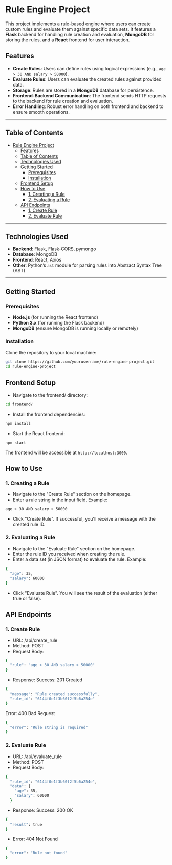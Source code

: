 # Rule Engine Project

This project implements a rule-based engine where users can create custom rules and evaluate them against specific data sets. It features a **Flask** backend for handling rule creation and evaluation, **MongoDB** for storing the rules, and a **React** frontend for user interaction.

## Features

- **Create Rules**: Users can define rules using logical expressions (e.g., `age > 30 AND salary > 50000`).
- **Evaluate Rules**: Users can evaluate the created rules against provided data.
- **Storage**: Rules are stored in a **MongoDB** database for persistence.
- **Frontend-Backend Communication**: The frontend sends HTTP requests to the backend for rule creation and evaluation.
- **Error Handling**: Robust error handling on both frontend and backend to ensure smooth operations.

---

## Table of Contents

- [Rule Engine Project](#rule-engine-project)
  - [Features](#features)
  - [Table of Contents](#table-of-contents)
  - [Technologies Used](#technologies-used)
  - [Getting Started](#getting-started)
    - [Prerequisites](#prerequisites)
    - [Installation](#installation)
  - [Frontend Setup](#frontend-setup)
  - [How to Use](#how-to-use)
    - [1. Creating a Rule](#1-creating-a-rule)
    - [2. Evaluating a Rule](#2-evaluating-a-rule)
  - [API Endpoints](#api-endpoints)
    - [1. Create Rule](#1-create-rule)
    - [2. Evaluate Rule](#2-evaluate-rule)

---

## Technologies Used

- **Backend**: Flask, Flask-CORS, pymongo
- **Database**: MongoDB
- **Frontend**: React, Axios
- **Other**: Python’s `ast` module for parsing rules into Abstract Syntax Tree (AST)

---

## Getting Started

### Prerequisites

- **Node.js** (for running the React frontend)
- **Python 3.x** (for running the Flask backend)
- **MongoDB** (ensure MongoDB is running locally or remotely)

### Installation

Clone the repository to your local machine:

```bash
git clone https://github.com/yourusername/rule-engine-project.git
cd rule-engine-project
```

## Frontend Setup

- Navigate to the frontend/ directory:

```bash
cd frontend/
```

- Install the frontend dependencies:

```bash
npm install
```

- Start the React frontend:

```bash
npm start
```

The frontend will be accessible at `http://localhost:3000`.

## How to Use

### 1. Creating a Rule

- Navigate to the "Create Rule" section on the homepage.
- Enter a rule string in the input field. Example:

```bash
age > 30 AND salary > 50000
```

- Click "Create Rule". If successful, you'll receive a message with the created rule ID.

### 2. Evaluating a Rule

- Navigate to the "Evaluate Rule" section on the homepage.
- Enter the rule ID you received when creating the rule.
- Enter a data set (in JSON format) to evaluate the rule. Example:

```bash
{
  "age": 35,
  "salary": 60000
}
```

- Click "Evaluate Rule". You will see the result of the evaluation (either true or false).

## API Endpoints

### 1. Create Rule

- URL: /api/create_rule
- Method: POST
- Request Body:

```bash
{
  "rule": "age > 30 AND salary > 50000"
}
```

- Response:
  Success: 201 Created

```bash
{
  "message": "Rule created successfully",
  "rule_id": "6144f0e1f3b60f2f5b6a254e"
}
```

Error: 400 Bad Request

```bash
{
  "error": "Rule string is required"
}
```

### 2. Evaluate Rule

- URL: /api/evaluate_rule
- Method: POST
- Request Body:

```bash
{
  "rule_id": "6144f0e1f3b60f2f5b6a254e",
  "data": {
    "age": 35,
    "salary": 60000
  }
```

- Response:
  Success: 200 OK

```bash
{
  "result": true
}
```

- Error: 404 Not Found

```bash
{
  "error": "Rule not found"
}
```
